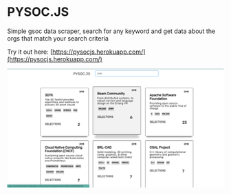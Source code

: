 # PYSOC.JS

Simple gsoc data scraper, search for any keyword and get data about the orgs that match your search criteria

Try it out here: [https://pysocjs.herokuapp.com/](https://pysocjs.herokuapp.com/)

![ss](ss.png)
